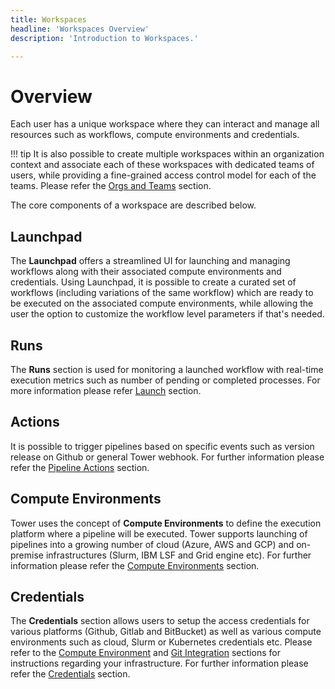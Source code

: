 ```yaml
---
title: Workspaces
headline: 'Workspaces Overview'
description: 'Introduction to Workspaces.'

---
```


# Overview

Each user has a unique workspace where they can interact and manage all resources such as workflows, compute environments and credentials.

!!! tip
    It is also possible to create multiple workspaces within an organization context and associate each of these workspaces with dedicated teams of users, while providing a fine-grained access control model for each of the teams. Please refer the [Orgs and Teams](../orgs-and-teams/overview.md) section.

The core components of a workspace are described below.

## Launchpad

The **Launchpad** offers a streamlined UI for launching and managing workflows along with their associated compute environments and credentials. Using Launchpad, it is possible to create a curated set of workflows (including variations of the same workflow) which are ready to be executed on the associated compute environments, while allowing the user the option to customize the workflow level parameters if that's needed.

## Runs

The **Runs** section is used for monitoring a launched workflow with real-time execution metrics such as number of pending or completed processes. For more information please refer [Launch](../launch/launch.md) section.

## Actions

It is possible to trigger pipelines based on specific events such as version release on Github or general Tower webhook. For further information please refer the [Pipeline Actions](../pipeline-actions/pipeline-actions.md) section.

## Compute Environments

Tower uses the concept of **Compute Environments** to define the execution platform where a pipeline will be executed. Tower supports launching of pipelines into a growing number of cloud (Azure, AWS and GCP) and on-premise infrastructures (Slurm, IBM LSF and Grid engine etc). For further information please refer the [Compute Environments](../compute-envs/overview.md) section.

## Credentials

The **Credentials** section allows users to setup the access credentials for various platforms (Github, Gitlab and BitBucket) as well as various compute environments such as cloud, Slurm  or Kubernetes credentials etc. Please refer to the [Compute Environment](../compute-envs/overview.md) and [Git Integration](../git/overview.md) sections for instructions regarding your infrastructure. For further information please refer the [Credentials](../credentials/overview.md) section.
